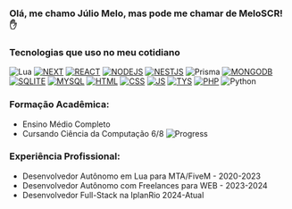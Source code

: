 ### Olá, me chamo Júlio Melo, mas pode me chamar de MeloSCR! ✋

### Tecnologias que uso no meu cotidiano

![Lua](https://img.shields.io/badge/lua-%232C2D72.svg?style=for-the-badge&logo=lua&logoColor=white)
[![NEXT](https://img.shields.io/badge/next.js-000000?style=for-the-badge&logo=nextdotjs&logoColor=white)](https://nextjs.org/)
[![REACT](https://img.shields.io/badge/React-20232A?style=for-the-badge&logo=react&logoColor=61DAFB)](https://react.dev/)
[![NODEJS](https://img.shields.io/badge/Node.js-43853D?style=for-the-badge&logo=node.js&logoColor=white)](https://nodejs.org/)
[![NESTJS](https://img.shields.io/badge/nestjs-E0234E?style=for-the-badge&logo=nestjs&logoColor=white)](https://nestjs.com/)
![Prisma](https://img.shields.io/badge/Prisma-3982CE?style=for-the-badge&logo=Prisma&logoColor=white)
[![MONGODB](https://img.shields.io/badge/-MongoDB-13aa52?style=for-the-badge&logo=mongodb&logoColor=white)](https://www.mongodb.com/)
[![SQLITE](https://img.shields.io/badge/SQLite-07405E?style=for-the-badge&logo=sqlite&logoColor=white)](https://www.sqlite.org/index.html)
[![MYSQL](https://img.shields.io/badge/MySQL-00000F?style=for-the-badge&logo=mysql&logoColor=white)](https://dev.mysql.com/)
[![HTML](https://img.shields.io/badge/HTML5-E34F26?style=for-the-badge&logo=html5&logoColor=white)](https://www.w3schools.com/tags/tag_doctype.ASP)
[![CSS](https://img.shields.io/badge/CSS3-1572B6?style=for-the-badge&logo=css3&logoColor=white)](https://img.shields.io/badge/PHP-777BB4?style=for-the-badge&logo=php&logoColor=white)
[![JS](https://img.shields.io/badge/JavaScript-323330?style=for-the-badge&logo=javascript&logoColor=F7DF1E)](https://devdocs.io/javascript/)
[![TYS](https://img.shields.io/badge/TypeScript-007ACC?style=for-the-badge&logo=typescript&logoColor=white)](https://www.typescriptlang.org/)
[![PHP](https://img.shields.io/badge/PHP-777BB4?style=for-the-badge&logo=php&logoColor=white)](https://www.php.net/)
![Python](https://img.shields.io/badge/python-3670A0?style=for-the-badge&logo=python&logoColor=ffdd54)

### Formação Acadêmica:

- Ensino Médio Completo
- Cursando Ciência da Computação 6/8
![Progress](https://geps.dev/progress/75?dangerColor=800000&warningColor=ff9900&successColor=006600)

### Experiência Profissional:

- Desenvolvedor Autônomo em Lua para MTA/FiveM - 2020-2023
- Desenvolvedor Autônomo com Freelances para WEB - 2023-2024
- Desenvolvedor Full-Stack na IplanRio 2024-Atual
